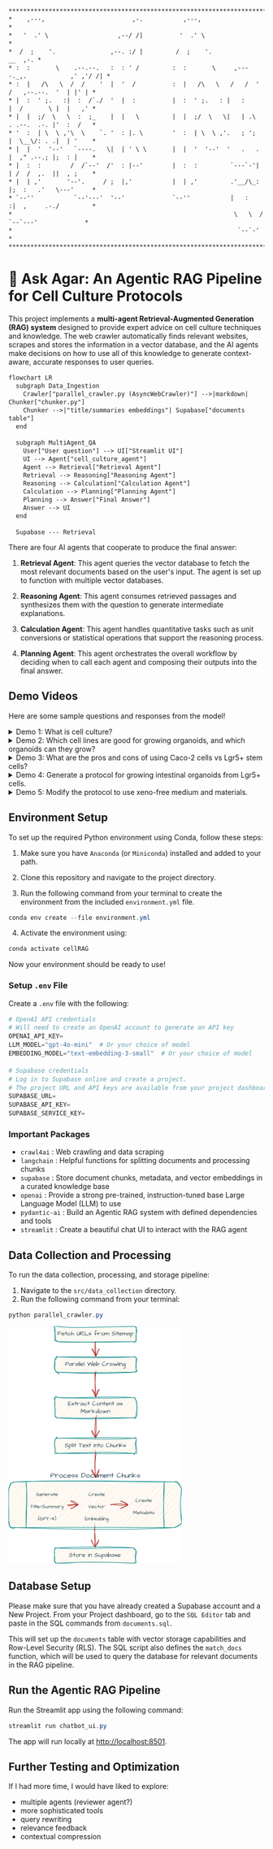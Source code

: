 ```
**********************************************************************************************
*    ,---,                        ,-.           ,---,                                        *
*   '  .' \                   ,--/ /|          '  .' \                                       *
*  /  ;    '.               ,--. :/ |         /  ;    '.                             __  ,-. *
* :  :       \    .--.--.   :  : ' /         :  :       \     ,----._,.            ,' ,'/ /| *
* :  |   /\   \  /  /    '  |  '  /          :  |   /\   \   /   /  ' /   ,--.--.  '  | |' | *
* |  :  ' ;.   :|  :  /`./  '  |  :          |  :  ' ;.   : |   :     |  /       \ |  |   ,' *
* |  |  ;/  \   \  :  ;_    |  |   \         |  |  ;/  \   \|   | .\  . .--.  .-. |'  :  /   *
* '  :  | \  \ ,'\  \    `. '  : |. \        '  :  | \  \ ,'.   ; ';  |  \__\/: . .|  | '    *
* |  |  '  '--'   `----.   \|  | ' \ \       |  |  '  '--'  '   .   . |  ," .--.; |;  : |    *
* |  :  :        /  /`--'  /'  : |--'        |  :  :         `---`-'| | /  /  ,.  ||  , ;    *
* |  | ,'       '--'.     / ;  |,'           |  | ,'         .'__/\_: |;  :   .'   \---'     *
* `--''           `--'---'  '--'             `--''           |   :    :|  ,     .-./         *
*                                                             \   \  /  `--`---'             *
*                                                              `--`-'                        *
**********************************************************************************************
```
# 🧪 Ask Agar: An Agentic RAG Pipeline for Cell Culture Protocols

This project implements a **multi-agent Retrieval-Augmented Generation (RAG) system** designed to provide expert advice on cell culture techniques and knowledge. The web crawler automatically finds relevant websites, scrapes and stores the information in a vector database, and the AI agents make decisions on how to use all of this knowledge to generate context-aware, accurate responses to user queries.


```mermaid
flowchart LR
  subgraph Data_Ingestion
    Crawler["parallel_crawler.py (AsyncWebCrawler)"] -->|markdown| Chunker["chunker.py"]
    Chunker -->|"title/summaries embeddings"| Supabase["documents table"]
  end

  subgraph MultiAgent_QA
    User["User question"] --> UI["Streamlit UI"]
    UI --> Agent["cell_culture_agent"]
    Agent --> Retrieval["Retrieval Agent"]
    Retrieval --> Reasoning["Reasoning Agent"]
    Reasoning --> Calculation["Calculation Agent"]
    Calculation --> Planning["Planning Agent"]
    Planning --> Answer["Final Answer"]
    Answer --> UI
  end

  Supabase --- Retrieval
```

There are four AI agents that cooperate to produce the final answer:

1. **Retrieval Agent**: This agent queries the vector database to fetch the most relevant documents based on the user's input. The agent is set up to function with multiple vector databases.

2. **Reasoning Agent**: This agent consumes retrieved passages and synthesizes them with the
  question to generate intermediate explanations.

3. **Calculation Agent**: This agent handles quantitative tasks such as unit conversions or
  statistical operations that support the reasoning process.

4. **Planning Agent**: This agent orchestrates the overall workflow by deciding when to call
  each agent and composing their outputs into the final answer.

## Demo Videos

Here are some sample questions and responses from the model!

<details>
  <summary>Demo 1: What is cell culture?</summary>
  
  [![Demo 1](https://img.youtube.com/vi/VIDEO_ID/hqdefault.jpg)](https://www.youtube.com/watch?v=VIDEO_ID)
</details>

<details>
  <summary>Demo 2: Which cell lines are good for growing organoids, and which organoids can they grow?</summary>

  [![Demo 2](https://img.youtube.com/vi/VIDEO_ID/hqdefault.jpg)](https://www.youtube.com/watch?v=VIDEO_ID)
</details>

<details>
  <summary>Demo 3: What are the pros and cons of using Caco-2 cells vs Lgr5+ stem cells?</summary>

  [![Demo 3](https://img.youtube.com/vi/VIDEO_ID/hqdefault.jpg)](https://www.youtube.com/watch?v=VIDEO_ID)
</details>

<details>
  <summary>Demo 4: Generate a protocol for growing intestinal organoids from Lgr5+ cells.</summary>

  [![Demo 4](https://img.youtube.com/vi/VIDEO_ID/hqdefault.jpg)](https://www.youtube.com/watch?v=VIDEO_ID)
</details>

<details>
  <summary>Demo 5: Modify the protocol to use xeno-free medium and materials. </summary>

  [![Demo 5](https://img.youtube.com/vi/VIDEO_ID/hqdefault.jpg)](https://www.youtube.com/watch?v=VIDEO_ID)
</details>

## Environment Setup

To set up the required Python environment using Conda, follow these steps:

1. Make sure you have `Anaconda` (or `Miniconda`) installed and added to your path.

2. Clone this repository and navigate to the project directory.

3. Run the following command from your terminal to create the environment from the included `environment.yml` file.

```powershell
conda env create --file environment.yml
```

4. Activate the environment using: 

```powershell
conda activate cellRAG
```

Now your environment should be ready to use!

<!-- Can insert a terminal recording of environment setup here. -->

### Setup `.env` File

Create a `.env` file with the following:

```python
# OpenAI API credentials
# Will need to create an OpenAI account to generate an API key
OPENAI_API_KEY=
LLM_MODEL="gpt-4o-mini"  # Or your choice of model
EMBEDDING_MODEL="text-embedding-3-small"  # Or your choice of model

# Supabase credentials
# Log in to Supabase online and create a project. 
# The project URL and API keys are available from your project dashboard.
SUPABASE_URL=
SUPABASE_API_KEY=
SUPABASE_SERVICE_KEY=
```

### Important Packages

* `crawl4ai` : Web crawling and data scraping
* `langchain` : Helpful functions for splitting documents and processing chunks
* `supabase` : Store document chunks, metadata, and vector embeddings in a curated knowledge base
* `openai` : Provide a strong pre-trained, instruction-tuned base Large Language Model (LLM) to use
* `pydantic-ai` : Build an Agentic RAG system with defined dependencies and tools
* `streamlit` : Create a beautiful chat UI to interact with the RAG agent

## Data Collection and Processing

To run the data collection, processing, and storage pipeline:

1. Navigate to the `src/data_collection` directory.
2. Run the following command from your terminal:
```powershell
python parallel_crawler.py
```

![knowledge base diagram](img/knowledgebase.png)

## Database Setup

Please make sure that you have already created a Supabase account and a New Project. From your Project dashboard, go to the `SQL Editor` tab and paste in the SQL commands from `documents.sql`. 

This will set up the `documents` table with vector storage capabilities and Row-Level Security (RLS). The SQL script also defines the `match_docs` function, which will be used to query the database for relevant documents in the RAG pipeline.

## Run the Agentic RAG Pipeline

Run the Streamlit app using the following command:

```powershell
streamlit run chatbot_ui.py
```

The app will run locally at [http://localhost:8501](http://localhost:8501).

## Further Testing and Optimization

If I had more time, I would have liked to explore:
* multiple agents (reviewer agent?)
* more sophisticated tools
* query rewriting
* relevance feedback
* contextual compression
